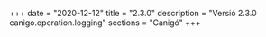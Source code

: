 +++
date        = "2020-12-12"
title       = "2.3.0"
description = "Versió 2.3.0 canigo.operation.logging"
sections    = "Canigó"
+++